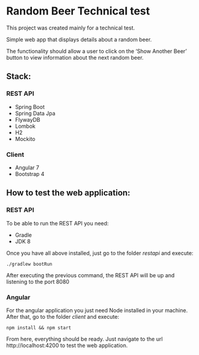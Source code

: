 # Random Beer Technical test

This project was created mainly for a technical test.

Simple web app that displays details about a random beer.

The functionality should allow a user to click on the ‘Show Another Beer’ button to view information about the next random beer.



## Stack:

### REST API

* Spring Boot
* Spring Data Jpa
* FlywayDB
* Lombok
* H2
* Mockito

### Client

* Angular 7
* Bootstrap 4


## How to test the web application:

### REST API

To be able to run the REST API you need:

* Gradle
* JDK 8

Once you have all above installed, just go to the folder *restapi* and execute:

```
./gradlew bootRun

```
After executing the previous command, the REST API will be up and listening to the port 8080

### Angular

For the angular application you just need Node installed in your machine. After that, go to the folder *client* and execute:

```
npm install && npm start

```

From here, everything should be ready. Just navigate to the url http://localhost:4200 to test the web application.

